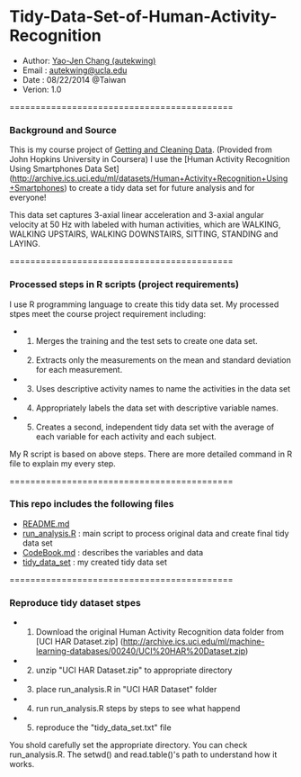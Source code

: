 Tidy-Data-Set-of-Human-Activity-Recognition
===========================================

* Author: [Yao-Jen Chang (autekwing)](https://github.com/autekroy) 
* Email : autekwing@ucla.edu
* Date  : 08/22/2014 @Taiwan
* Verion: 1.0

===========================================
### Background and Source
This is my course project of [Getting and Cleaning Data](https://www.coursera.org/course/getdata). (Provided from John Hopkins University in Coursera) I use the [Human Activity Recognition Using Smartphones Data Set] (http://archive.ics.uci.edu/ml/datasets/Human+Activity+Recognition+Using+Smartphones) to create a tidy data set for future analysis and for everyone!

This data set captures 3-axial linear acceleration and 3-axial angular velocity at 50 Hz with labeled with human activities, which are WALKING, WALKING UPSTAIRS, WALKING DOWNSTAIRS, SITTING, STANDING and LAYING.

===========================================
### Processed steps in R scripts (project requirements)
I use R programming language to create this tidy data set. 
My processed stpes meet the course project requirement including:
* 1. Merges the training and the test sets to create one data set.
* 2. Extracts only the measurements on the mean and standard deviation for each measurement. 
* 3. Uses descriptive activity names to name the activities in the data set
* 4. Appropriately labels the data set with descriptive variable names. 
* 5. Creates a second, independent tidy data set with the average of each variable for each activity and each subject. 

My R script is based on above steps. There are more detailed command in R file to explain my every step.

===========================================
### This repo includes the following files
* [README.md](https://github.com/autekroy/Tidy-Data-Set-of-Human-Activity-Recognition/blob/master/README.md)
* [run_analysis.R](https://github.com/autekroy/Tidy-Data-Set-of-Human-Activity-Recognition/blob/master/run_analysis.R) : main script to process original data and create final tidy data set
* [CodeBook.md](https://github.com/autekroy/Tidy-Data-Set-of-Human-Activity-Recognition/blob/master/CodeBook.md) : describes the variables and data
* [tidy_data_set](https://github.com/autekroy/Tidy-Data-Set-of-Human-Activity-Recognition/blob/master/tidy_data_set.txt) : my created tidy data set

===========================================
### Reproduce tidy dataset stpes
* 1. Download the original Human Activity Recognition data folder from [UCI HAR Dataset.zip] (http://archive.ics.uci.edu/ml/machine-learning-databases/00240/UCI%20HAR%20Dataset.zip)
* 2. unzip "UCI HAR Dataset.zip" to appropriate directory
* 3. place run_analysis.R in "UCI HAR Dataset" folder
* 4. run run_analysis.R steps by steps to see what happend
* 5. reproduce the "tidy_data_set.txt" file

You shold carefully set the appropriate directory. You can check run_analysis.R. The setwd() and read.table()'s path to understand how it works.


